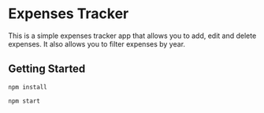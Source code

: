 # Expenses Tracker

This is a simple expenses tracker app that allows you to add, edit and delete expenses. It also allows you to filter expenses by year.

## Getting Started

```
npm install

npm start
```
